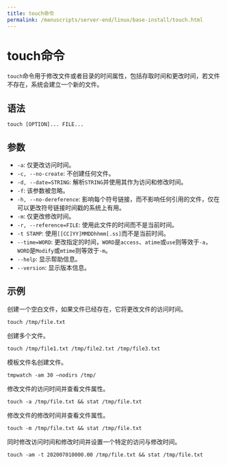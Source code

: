 ```yaml
---
title: touch命令
permalink: /manuscripts/server-end/linux/base-install/touch.html
---
```

  

# touch命令

`touch`命令用于修改文件或者目录的时间属性，包括存取时间和更改时间，若文件不存在，系统会建立一个新的文件。

## 语法

```shell
touch [OPTION]... FILE...
```

## 参数

- `-a`: 仅更改访问时间。
- `-c, --no-create`: 不创建任何文件。
- `-d, --date=STRING`: 解析`STRING`并使用其作为访问和修改时间。
- `-f`: 该参数被忽略。
- `-h, --no-dereference`: 影响每个符号链接，而不影响任何引用的文件，仅在可以更改符号链接时间戳的系统上有用。
- `-m`: 仅更改修改时间。
- `-r, --reference=FILE`: 使用此文件的时间而不是当前时间。
- `-t STAMP`: 使用`[[CC]YY]MMDDhhmm[.ss]`而不是当前时间。
- `--time=WORD`: 更改指定的时间，`WORD`是`access`、`atime`或`use`则等效于`-a`，`WORD`是`Modify`或`mtime`则等效于`-m`。
- `--help`: 显示帮助信息。
- `--version`: 显示版本信息。

## 示例

创建一个空白文件，如果文件已经存在，它将更改文件的访问时间。

```shell
touch /tmp/file.txt
```

创建多个文件。

```shell
touch /tmp/file1.txt /tmp/file2.txt /tmp/file3.txt
```

模板文件名创建文件。

```shell
tmpwatch -am 30 –nodirs /tmp/
```

修改文件的访问时间并查看文件属性。

```shell
touch -a /tmp/file.txt && stat /tmp/file.txt
```

修改文件的修改时间并查看文件属性。

```shell
touch -m /tmp/file.txt && stat /tmp/file.txt
```

同时修改访问时间和修改时间并设置一个特定的访问与修改时间。

```shell
touch -am -t 202007010000.00 /tmp/file.txt && stat /tmp/file.txt
```
